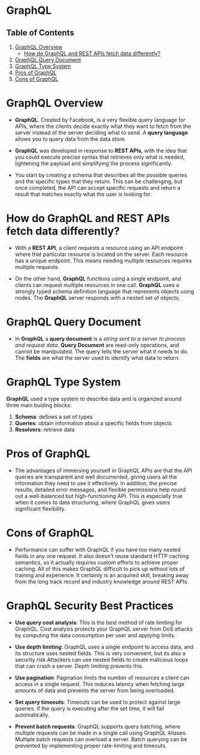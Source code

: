 # GraphQL

## Table of Contents
1. [GraphQL Overview](#GraphQL-Overview)
    - [How do GraphQL and REST APIs fetch data differently?](#How-do-GraphQL-and-REST-APIs-fetch-data-differently?)
2. [GraphQL Query Document](#GraphQL-Query-Document)
3. [GraphQL Type System](#GraphQL-Type-System)
4. [Pros of GraphQL](#Pros-of-GraphQL)
5. [Cons of GraphQL](#Cons-of-GraphQL)

# GraphQL Overview
* __GraphQL__. Created by Facebook, is a very flexible query language for APIs, where the clients decide exactly what they want to fetch from the server instead of the server deciding what to send. A __query language__ allows you to query data from the data store. 

* __GraphQL__ was developed in response to __REST APIs__, with the idea that you could execute precise syntax that retrieves only what is needed, lightening the payload and simplifying the process significantly.

* You start by creating a schema that describes all the possible queries and the specific types that they return. This can be challenging, but once completed, the API can accept specific requests and return a result that matches exactly what the user is looking for.

# How do GraphQL and REST APIs fetch data differently?
* With a __REST API__, a client requests a resource using an API endpoint where that particular resource is located on the server. Each resource has a unique endpoint. This means needing multiple resources requires multiple requests.

* On the other hand, __GraphQL__ functions using a single endpoint, and clients can request multiple resources in one call. __GraphQL__ uses a strongly typed schema definition language that represents objects using nodes. The __GraphQL__ server responds with a nested set of objects.
# GraphQL Query Document
* In __GraphQL__ a __query document__ is a _string sent to a server to process and request data_. __Query Document__ are read-only operations, and cannot be manipulated. The query tells the server what it needs to do. The __fields__ are what the server used to identify what data to return.

# GraphQL Type System
__GraphQL__ used a type system to describe data and is organized around three main buiding blocks:
1. __Schema__: defines a set of types
2. __Queries__: obtain information about a specific fields from objects
3. __Resolvers__: retrieve data

# Pros of GraphQL
* The advantages of immersing yourself in GraphQL APIs are that the API queries are transparent and well documented, giving users all the information they need to use it effectively. In addition, the precise results, detailed error messages, and flexible permissions help round out a well-balanced but high-functioning API. This is especially true when it comes to data structuring, where GraphQL gives users significant flexibility.

# Cons of GraphQL
* Performance can suffer with GraphQL if you have too many nested fields in any one request. It also doesn’t reuse standard HTTP caching semantics, so it actually requires custom efforts to achieve proper caching. All of this makes GraphQL difficult to pick up without lots of training and experience. It certainly is an acquired skill, breaking away from the long track record and industry knowledge around REST APIs.

# GraphQL Security Best Practices
* __Use query cost analysis__: This is the best method of rate limiting for GraphQL. Cost analysis protects your GraphQL server from DoS attacks by computing the data consumption per user and applying limits.

* __Use depth limiting__: GraphQL uses a single endpoint to access data, and its structure uses nested fields. This is very convenient, but its also a security risk.Attackers can use nested fields to create malicious loops that can crash a server. Depth limiting prevents this.

* __Use pagination__: Pagination limits the number of resources a client can access in a single request. This reduces latency when fetching large amounts of data and prevents the server from being overloaded.

* __Set query timeouts__: Timeouts can be used to protect against large queries. If the query is executing after the set time, it will fail automatically.

* __Prevent batch requests__: GraphQL supports query batching, where multiple requests can be made in a single call using GraphQL Aliases. Multiple batch requests can overload a server. Batch querying can be prevented by implementing proper rate-limiting and timeouts.